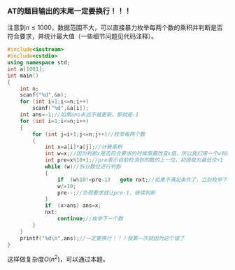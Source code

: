 ### AT的题目输出的末尾一定要换行！！！

注意到$n \leq 1000$，数据范围不大，可以直接暴力枚举每两个数的乘积并判断是否符合要求，并统计最大值（一些细节问题见代码注释）。

```cpp
#include<iostream>
#include<cstdio>
using namespace std;
int a[1001];
int main()
{
	int n;
	scanf("%d",&n);
	for (int i=1;i<=n;i++)
		scanf("%d",&a[i]);
	int ans=-1;//如果ans永远不被更新，那就是-1
	for (int i=1;i<=n;i++)
	{
		for (int j=i+1;j<=n;j++)//枚举每两个数
		{
			int x=a[i]*a[j];//计算乘积
			int w=x;//因为判断x是否符合要求的时候需要改变x值，所以我们用一个w判断
			int pre=x%10+1;//pre表示目前检测到的数的上一位，初值赋为最低位+1
			while (w)//拆分数位进行判断
			{
				if	(w%10!=pre-1)	goto nxt;//如果不满足条件了，立刻枚举下一个数
				w/=10;
				pre--;//负荷要求就让pre-1，继续判断
			}
			if	(x>ans)	ans=x;
			nxt:
				continue;//枚举下一个数
		}
	}
	printf("%d\n",ans);//一定要换行！！！我第一次就因为这个错了
}
```
这样做复杂度$O(n^2)$，可以通过本题。